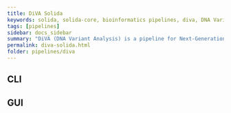```yaml
---
title: DiVA Solida
keywords: solida, solida-core, bioinformatics pipelines, diva, DNA Variants CCallings
tags: [pipelines]
sidebar: docs_sidebar
summary: "DiVA (DNA Variant Analysis) is a pipeline for Next-Generation Sequencing Exome data anlysis"
permalink: diva-solida.html
folder: pipelines/diva
---
```


## CLI

## GUI
